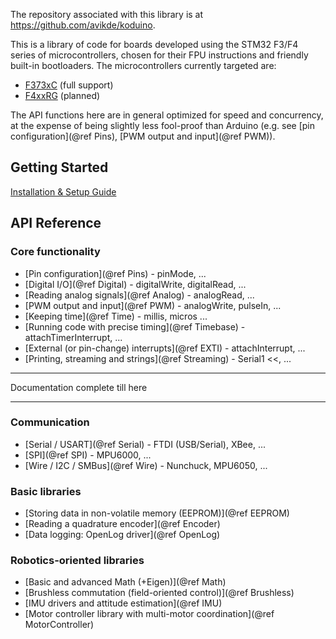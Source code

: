 

The repository associated with this library is at https://github.com/avikde/koduino.

This is a library of code for boards developed using the STM32 F3/F4 series of microcontrollers, chosen for their FPU instructions and friendly built-in bootloaders.
The microcontrollers currently targeted are:

* [F373xC](http://www.st.com/web/catalog/mmc/FM141/SC1169/SS1576/LN10) (full support)
* [F4xxRG](http://www.st.com/web/en/catalog/mmc/FM141/SC1169/SS1577?sc=stm32f4) (planned)

The API functions here are in general optimized for speed and concurrency, at the expense of being slightly less fool-proof than Arduino (e.g. see [pin configuration](@ref Pins), [PWM output and input](@ref PWM)).

## Getting Started

[Installation & Setup Guide](Installation.md)

<!-- 
* [Writing your first program](Guide.md)
* [Uploading your code](Bootloading.md)
 -->

## API Reference

### Core functionality

* [Pin configuration](@ref Pins) - pinMode, ...
* [Digital I/O](@ref Digital) - digitalWrite, digitalRead, ...
* [Reading analog signals](@ref Analog) - analogRead, ...
* [PWM output and input](@ref PWM) - analogWrite, pulseIn, ...
* [Keeping time](@ref Time) - millis, micros ...
* [Running code with precise timing](@ref Timebase) - attachTimerInterrupt, ...
* [External (or pin-change) interrupts](@ref EXTI) - attachInterrupt, ...
* [Printing, streaming and strings](@ref Streaming) - Serial1 <<, ...


---

Documentation complete till here

---

### Communication

* [Serial / USART](@ref Serial) - FTDI (USB/Serial), XBee, ...
* [SPI](@ref SPI) - MPU6000, ...
* [Wire / I2C / SMBus](@ref Wire) - Nunchuck, MPU6050, ...

### Basic libraries

* [Storing data in non-volatile memory (EEPROM)](@ref EEPROM)
* [Reading a quadrature encoder](@ref Encoder)
* [Data logging: OpenLog driver](@ref OpenLog)

### Robotics-oriented libraries

* [Basic and advanced Math (+Eigen)](@ref Math)
* [Brushless commutation (field-oriented control)](@ref Brushless)
* [IMU drivers and attitude estimation](@ref IMU)
* [Motor controller library with multi-motor coordination](@ref MotorController)